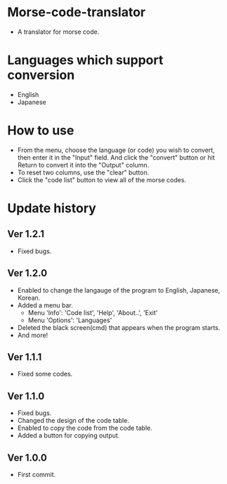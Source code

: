 # Morse-code-translator
- A translator for morse code.

# Languages which support conversion
- English
- Japanese

# How to use
- From the menu, choose the language (or code) you wish to convert, then enter it in the "Input" field. And click the "convert" button or hit Return to convert it into the "Output" column.
- To reset two columns, use the "clear" button.
- Click the "code list" button to view all of the morse codes.

# Update history
## Ver 1.2.1
- Fixed bugs.
## Ver 1.2.0
- Enabled to change the langauge of the program to English, Japanese, Korean.
- Added a menu bar.
  - Menu 'Info': 'Code list', 'Help', 'About..', 'Exit'
  - Menu 'Options': 'Languages'
- Deleted the black screen(cmd) that appears when the program starts.
- And more!
## Ver 1.1.1
- Fixed some codes.
## Ver 1.1.0
- Fixed bugs.
- Changed the design of the code table.
- Enabled to copy the code from the code table.
- Added a button for copying output.
## Ver 1.0.0
- First commit.
